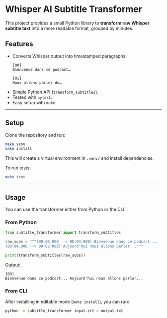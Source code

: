 # Whisper AI Subtitle Transformer

This project provides a small Python library to **transform raw Whisper subtitle text** into a more readable format, grouped by minutes.

## Features

- Converts Whisper output into timestamped paragraphs:
  ```
  [00]
  Bienvenue dans ce podcast…

  [01]
  Nous allons parler de…
  ```
- Simple Python API (`transform_subtitles`).
- Tested with `pytest`.
- Easy setup with `make`.

---

## Setup

Clone the repository and run:

```bash
make venv
make install
```

This will create a virtual environment in `.venv/` and install dependencies.

To run tests:

```bash
make test
```

---

## Usage

You can use the transformer either from Python or the CLI.

### From Python

```python
from subtitle_transformer import transform_subtitles

raw_subs = """[00:00.000 --> 00:04.000] Bienvenue dans ce podcast...
[00:04.000 --> 00:08.000] Aujourd'hui nous allons parler..."""

print(transform_subtitles(raw_subs))
```

Output:

```
[00]
Bienvenue dans ce podcast... Aujourd'hui nous allons parler...
```

### From CLI

After installing in editable mode (`make install`), you can run:

```bash
python -m subtitle_transformer input.srt > output.txt
```
